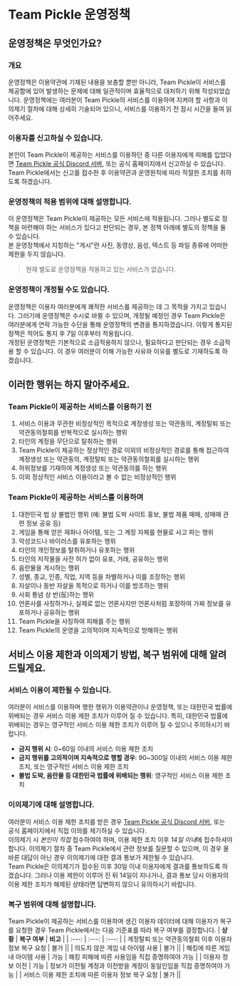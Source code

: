 Team Pickle 운영정책
===
## 운영정책은 무엇인가요?
### 개요
운영정책은 이용약관에 기재된 내용을 보충할 뿐만 아니라, Team Pickle이 서비스를 제공함에 있어 발생하는 문제에 대해 일관적이며 효율적으로 대처하기 위해 작성되었습니다. 운영정책에는 여러분이 Team Pickle의 서비스를 이용하며 지켜야 할 사항과 이의제기 절차에 대해 상세히 기술되어 있으니, 서비스를 이용하기 전 잠시 시간을 들여 읽어주세요.

### 이용자를 신고하실 수 있습니다.
본인이 Team Pickle이 제공하는 서비스를 이용하던 중 다른 이용자에게 피해를 입었다면 [Team Pickle 공식 Discord 서버](http://forum.tpk.kr/), 또는 공식 홈페이지에서 신고하실 수 있습니다. Team Pickle에서는 신고를 접수한 후 이용약관과 운영원칙에 따라 적절한 조치를 취하도록 하겠습니다.

### 운영정책의 적용 범위에 대해 설명합니다.
이 운영정책은 Team Pickle이 제공하는 모든 서비스에 적용됩니다. 그러나 별도로 정책을 마련해야 하는 서비스가 있다고 판단되는 경우, 본 정책 아래에 별도의 정책을 둘 수 있습니다.  
본 운영정책에서 지칭하는 "게시"란 사진, 동영상, 음성, 텍스트 등 파일 종류에 어떠한 제한을 두지 않습니다.
> 현재 별도로 운영정책을 적용하고 있는 서비스가 없습니다.

### 운영정책이 개정될 수도 있습니다.
운영정책은 이용자 여러분에게 쾌적한 서비스를 제공하는 데 그 목적을 가지고 있습니다. 그러기에 운영정책은 수시로 바뀔 수 있으며, 개정될 예정인 경우 Team Pickle은 여러분에게 연락 가능한 수단을 통해 운영정책의 변경을 통지하겠습니다. 이렇게 통지된 정책은 적어도 통지 후 7일 이후부터 적용됩니다.  
개정된 운영정책은 기본적으로 소급적용하지 않으나, 필요하다고 판단되는 경우 소급적용 할 수 있습니다. 이 경우 여러분이 이해 가능한 사유와 이유를 별도로 기재하도록 하겠습니다.

## 이러한 행위는 하지 말아주세요.
### Team Pickle이 제공하는 서비스를 이용하기 전
1. 서비스 이용과 무관한 비정상적인 목적으로 계정생성 또는 약관동의, 계정탈퇴 또는 약관동의철회를 반복적으로 실시하는 행위
2. 타인의 계정을 무단으로 탈취하는 행위
3. Team Pickle이 제공하는 정상적인 경로 이외의 비정상적인 경로를 통해 접근하여 계정생성 또는 약관동의, 계정탈퇴 또는 약관동의철회를 실시하는 행위
4. 허위정보를 기재하여 계정생성 또는 약관동의를 하는 행위
5. 이외 정상적인 서비스 이용이라고 볼 수 없는 비정상적인 행위

### Team Pickle이 제공하는 서비스를 이용하며
1. 대한민국 법 상 불법인 행위 (예: 불법 도박 사이트 홍보, 불법 제품 매매, 성매매 관련 정보 공유 등)
2. 게임을 통해 얻은 재화나 아이템, 또는 그 계정 자체를 현물로 사고 파는 행위
3. 악성코드나 바이러스를 유포하는 행위
4. 타인의 개인정보를 탈취하거나 유포하는 행위
5. 타인의 저작물을 사전 허가 없이 유포, 거래, 공유하는 행위
6. 음란물을 게시하는 행위
7. 성별, 종교, 인종, 직업, 지역 등을 차별하거나 이를 조장하는 행위
8. 자살이나 동반 자살을 목적으로 하거나 이를 방조하는 행위
9. 사회 통념 상 반(反)하는 행위
10. 언론사를 사칭하거나, 실제로 없는 언론사지만 언론사처럼 포장하여 가짜 정보를 유포하거나 공유하는 행위
11. Team Pickle을 사칭하여 피해를 주는 행위
12. Team Pickle의 운영을 고의적이며 지속적으로 방해하는 행위

## 서비스 이용 제한과 이의제기 방법, 복구 범위에 대해 알려드릴게요.
### 서비스 이용이 제한될 수 있습니다.
여러분이 서비스를 이용하며 행한 행위가 이용약관이나 운영정책, 또는 대한민국 법률에 위배되는 경우 서비스 이용 제한 조치가 이루어 질 수 있습니다. 특히, 대한민국 법률에 위배되는 경우는 영구적인 서비스 이용 제한 조치가 이루어 질 수 있으니 주의하시기 바랍니다.  
* **금지 행위 시**: 0~60일 이내의 서비스 이용 제한 조치  
* **금지 행위를 고의적이며 지속적으로 행할 경우**: 90~300일 이내의 서비스 이용 제한 조치, 또는 영구적인 서비스 이용 제한 조치  
* **불법 도박, 음란물 등 대한민국 법률에 위배되는 행위**: 영구적인 서비스 이용 제한 조치  

### 이의제기에 대해 설명합니다.
여러분이 서비스 이용 제한 조치를 받은 경우 [Team Pickle 공식 Discord 서버](http://forum.tpk.kr/), 또는 공식 홈페이지에서 직접 이의를 제기하실 수 있습니다.  
이의제기 시 *본인이 직접* 접수하여야 하며, 이용 제한 조치 이후 *14일 이내*에 접수하셔야 합니다. 이의제기 절차 중 Team Pickle에서 관련 정보를 질문할 수 있으며, 이 경우 올바른 대답이 아닌 경우 이의제기에 대한 결과 통보가 제한될 수 있습니다.  
Team Pickle은 이의제기가 접수된 이후 30일 이내 이용자에게 결과를 통보하도록 하겠습니다. 그러나 이용 제한이 이루어 진 뒤 14일이 지나거나, 결과 통보 당시 이용자의 이용 제한 조치가 해제된 상태라면 답변하지 않으니 유의하시기 바랍니다.

### 복구 범위에 대해 설명합니다.
Team Pickle이 제공하는 서비스를 이용하며 생긴 이용자 데이터에 대해 이용자가 복구를 요청한 경우 Team Pickle에서는 다음 기준표를 따라 복구 여부를 결정합니다.
| **상황** | **복구 여부** | **비고** |
| :---: | :---: | :---: |
| 계정탈퇴 또는 약관동의철회 이후 이용자 정보 복구 요청 | 불가 ||
| 의도치 않은 게임 내 아이템 사용 | 불가 ||
| 해킹에 따른 게임 내 아이템 사용 | 가능 | 해킹 피해에 따른 사용임을 직접 증명하여야 가능 |
| 이용자 정보 이전 | 가능 | 정보가 이전될 계정과 이전받을 계정이 동일인임을 직접 증명하여야 가능 |
| 서비스 이용 제한 조치에 따른 이용자 정보 복구 요청 | 불가 ||
